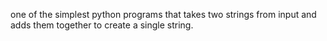 one of the simplest python programs that takes two strings from input and adds them together to create a single string.
